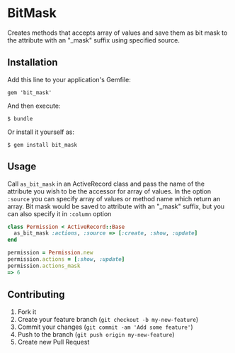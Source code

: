 # BitMask

Creates methods that accepts array of values and save them as bit mask to the attribute with an "_mask" suffix using specified source.

## Installation

Add this line to your application's Gemfile:

    gem 'bit_mask'

And then execute:

    $ bundle

Or install it yourself as:

    $ gem install bit_mask

## Usage

Call `as_bit_mask` in an ActiveRecord class and pass the name of the attribute you wish to be the accessor for array of values.
In the option `:source` you can specify array of values or method name which return an array.
Bit mask would be saved to attribute with an "_mask" suffix, but you can also specify it in `:column` option

```ruby
class Permission < ActiveRecord::Base
  as_bit_mask :actions, :source => [:create, :show, :update]
end

permission = Permission.new
permission.actions = [:show, :update]
permission.actions_mask
=> 6
```

## Contributing

1. Fork it
2. Create your feature branch (`git checkout -b my-new-feature`)
3. Commit your changes (`git commit -am 'Add some feature'`)
4. Push to the branch (`git push origin my-new-feature`)
5. Create new Pull Request
